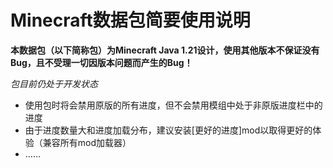 # Minecraft数据包简要使用说明

**本数据包（以下简称包）为Minecraft Java 1.21设计，使用其他版本不保证没有Bug，且不受理一切因版本问题而产生的Bug！**

*包目前仍处于开发状态*

- 使用包时将会禁用原版的所有进度，但不会禁用模组中处于非原版进度栏中的进度
- 由于进度数量大和进度加载分布，建议安装[更好的进度]mod以取得更好的体验（兼容所有mod加载器）
- ……
